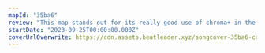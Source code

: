 ```yaml
---
mapId: "35ba6"
review: "This map stands out for its really good use of chroma+ in the lighting, great flow throughout the map, wide range of difficulties and good use of walls for representing sound."
startDate: "2023-09-25T00:00:00.000Z"
coverUrlOverwrite: https://cdn.assets.beatleader.xyz/songcover-35ba6-cover.jpg
---
```

